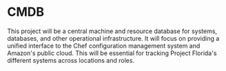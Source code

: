 # CMDB

This project will be a central machine and resource database for systems, databases,  and other operational infrastructure. It will focus on providing a unified interface to the Chef configuration management system and Amazon's public cloud. This will be essential for tracking Project Florida's different systems across locations and roles.
